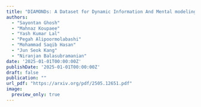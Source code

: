 ```yaml
---
title: "DIAMONDs: A Dataset for Dynamic Information And Mental modeling Of Numeric Discussions"
authors:
  - "Sayontan Ghosh"
  - "Mahnaz Koupaee"
  - "Yash Kumar Lal"
  - "Pegah Alipoormolabashi"
  - "Mohammad Saqib Hasan"
  - "Jun Seok Kang"
  - "Niranjan Balasubramanian"
date: '2025-01-01T00:00:00Z'
publishDate: '2025-01-01T00:00:00Z'
draft: false
publication: ""
url_pdf: "https://arxiv.org/pdf/2505.12651.pdf"
image:
  preview_only: true
---
```


